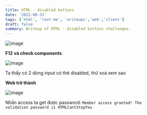 ```yaml
---
title: HTML - disabled buttons
date: '2022-08-31'
tags: ['html', 'root-me', 'writeups','web','client']
draft: false
summary: Writeup of HTML - disabled buttons challenges.
---
```


![image](https://user-images.githubusercontent.com/61643034/187145270-1b4fa478-1670-40af-8e80-efd3435bd29a.png)


**F12 và check components**

![image](https://user-images.githubusercontent.com/61643034/187145428-a2e727c5-6528-4064-aeef-da947d3cc7ec.png)


Ta thấy có 2 dòng input có thẻ disabled, thử xoá xem sao

**Web trở thành**


![image](https://user-images.githubusercontent.com/61643034/187145639-dbc87876-068f-48fb-92de-b489b5f50458.png)

 Nhấn access ta get được password: ``` Member access granted! The validation password is HTMLCantStopYou  ```
